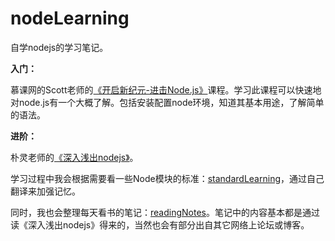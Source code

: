 # nodeLearning

自学nodejs的学习笔记。

**入门：**

慕课网的Scott老师的[《开启新纪元-进击Node.js》](http://www.imooc.com/view/348)课程。学习此课程可以快速地对node.js有一个大概了解。包括安装配置node环境，知道其基本用途，了解简单的语法。

**进阶：**

朴灵老师的[《深入浅出nodejs》](http://http://book.douban.com/subject/25768396/ "《深入浅出nodejs》")。


学习过程中我会根据需要看一些Node模块的标准：[standardLearning](https://github.com/KongRain/nodeLearning/tree/master/standardLearning)，通过自己翻译来加强记忆。

同时，我也会整理每天看书的笔记：[readingNotes](https://github.com/KongRain/nodeLearning/tree/master/readingNotes)。笔记中的内容基本都是通过读《深入浅出nodejs》得来的，当然也会有部分出自其它网络上论坛或博客。

